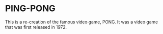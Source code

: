 # PING-PONG
This is a re-creation of the famous video game, PONG. It was a video game that was first released in 1972.
